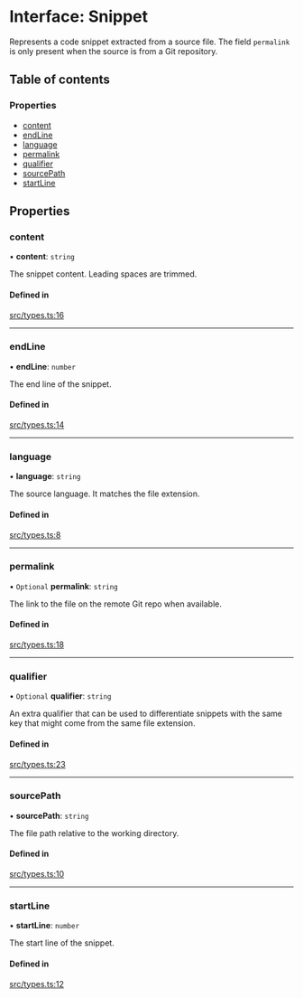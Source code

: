 # Interface: Snippet

Represents a code snippet extracted from a source file. The field
`permalink` is only present when the source is from a Git repository.

## Table of contents

### Properties

- [content](Snippet.md#content)
- [endLine](Snippet.md#endline)
- [language](Snippet.md#language)
- [permalink](Snippet.md#permalink)
- [qualifier](Snippet.md#qualifier)
- [sourcePath](Snippet.md#sourcepath)
- [startLine](Snippet.md#startline)

## Properties

### content

• **content**: `string`

The snippet content. Leading spaces are trimmed.

#### Defined in

[src/types.ts:16](https://github.com/roxlabs/snippetfy/blob/663a161/src/types.ts#L16)

___

### endLine

• **endLine**: `number`

The end line of the snippet.

#### Defined in

[src/types.ts:14](https://github.com/roxlabs/snippetfy/blob/663a161/src/types.ts#L14)

___

### language

• **language**: `string`

The source language. It matches the file extension.

#### Defined in

[src/types.ts:8](https://github.com/roxlabs/snippetfy/blob/663a161/src/types.ts#L8)

___

### permalink

• `Optional` **permalink**: `string`

The link to the file on the remote Git repo when available.

#### Defined in

[src/types.ts:18](https://github.com/roxlabs/snippetfy/blob/663a161/src/types.ts#L18)

___

### qualifier

• `Optional` **qualifier**: `string`

An extra qualifier that can be used to differentiate snippets with the same key
that might come from the same file extension.

#### Defined in

[src/types.ts:23](https://github.com/roxlabs/snippetfy/blob/663a161/src/types.ts#L23)

___

### sourcePath

• **sourcePath**: `string`

The file path relative to the working directory.

#### Defined in

[src/types.ts:10](https://github.com/roxlabs/snippetfy/blob/663a161/src/types.ts#L10)

___

### startLine

• **startLine**: `number`

The start line of the snippet.

#### Defined in

[src/types.ts:12](https://github.com/roxlabs/snippetfy/blob/663a161/src/types.ts#L12)
